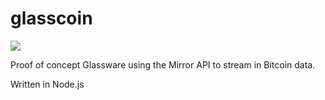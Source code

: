 # glasscoin
<img src='https://raw.github.com/jaxbot/glasscoin/master/glasscoin.png'>

Proof of concept Glassware using the Mirror API to stream in Bitcoin data.

Written in Node.js


